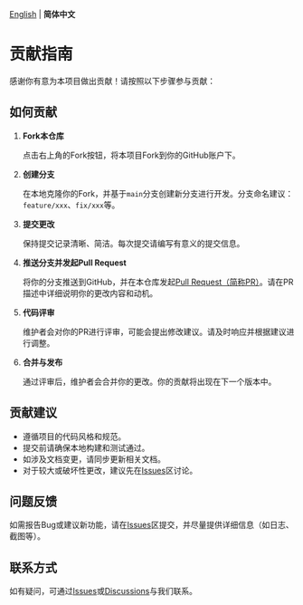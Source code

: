 [English](CONTRIBUTING.md) | **简体中文**

# 贡献指南

感谢你有意为本项目做出贡献！请按照以下步骤参与贡献：

## 如何贡献

1. **Fork本仓库**

   点击右上角的Fork按钮，将本项目Fork到你的GitHub账户下。

2. **创建分支**

   在本地克隆你的Fork，并基于`main`分支创建新分支进行开发。分支命名建议：`feature/xxx`、`fix/xxx`等。

3. **提交更改**

   保持提交记录清晰、简洁。每次提交请编写有意义的提交信息。

4. **推送分支并发起Pull Request**

   将你的分支推送到GitHub，并在本仓库发起[Pull Request（简称PR）](https://github.com/xfqwdsj/IAmNotADeveloper/pulls)。请在PR描述中详细说明你的更改内容和动机。

5. **代码评审**

   维护者会对你的PR进行评审，可能会提出修改建议。请及时响应并根据建议进行调整。

6. **合并与发布**

   通过评审后，维护者会合并你的更改。你的贡献将出现在下一个版本中。

## 贡献建议

- 遵循项目的代码风格和规范。
- 提交前请确保本地构建和测试通过。
- 如涉及文档变更，请同步更新相关文档。
- 对于较大或破坏性更改，建议先在[Issues](https://github.com/xfqwdsj/IAmNotADeveloper/issues)区讨论。

## 问题反馈

如需报告Bug或建议新功能，请在[Issues](https://github.com/xfqwdsj/IAmNotADeveloper/issues)区提交，并尽量提供详细信息（如日志、截图等）。

## 联系方式

如有疑问，可通过[Issues](https://github.com/xfqwdsj/IAmNotADeveloper/issues)或[Discussions](https://github.com/xfqwdsj/IAmNotADeveloper/discussions)与我们联系。
